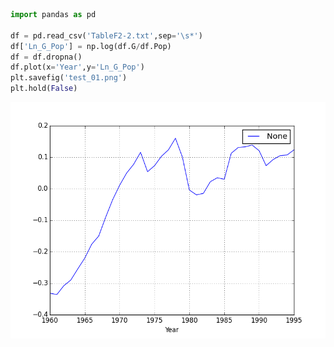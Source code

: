 
```python
import pandas as pd

df = pd.read_csv('TableF2-2.txt',sep='\s*')
df['Ln_G_Pop'] = np.log(df.G/df.Pop)
df = df.dropna()
df.plot(x='Year',y='Ln_G_Pop')
plt.savefig('test_01.png')
plt.hold(False)
```

![](test_01.png)






















